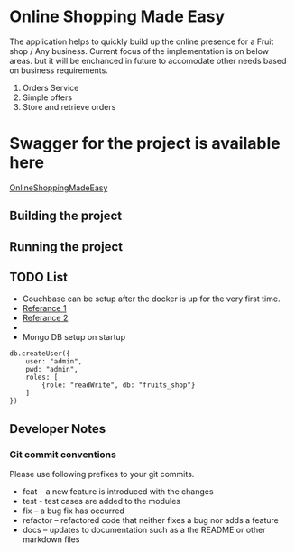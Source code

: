 # Online Shopping Made Easy

The application helps to quickly build up the online presence for a Fruit shop / Any business. Current focus of the implementation is on below areas. but it will be enchanced in future to accomodate other needs based on business requirements.

1. Orders Service
2. Simple offers
3. Store and retrieve orders

# Swagger for the project is available here

[OnlineShoppingMadeEasy](https://kishoretulsiani.github.io/OnlineShoppingMadeEasy/swagger/index.html)

## Building the project

## Running the project

## TODO List

* Couchbase can be setup after the docker is up for the very first time.
* [Referance 1](https://github.com/madhur/couchbase-docker)
* [Referance 2](https://github.com/arun-gupta/docker-images/blob/master/couchbase/configure-node.sh)
*
* Mongo DB setup on startup

```
db.createUser({
    user: "admin",
    pwd: "admin",
    roles: [
        {role: "readWrite", db: "fruits_shop"}
    ]
})

```

## Developer Notes

### Git commit conventions

Please use following prefixes to your git commits.

* feat – a new feature is introduced with the changes
* test - test cases are added to the modules
* fix – a bug fix has occurred
* refactor – refactored code that neither fixes a bug nor adds a feature
* docs – updates to documentation such as a the README or other markdown files

